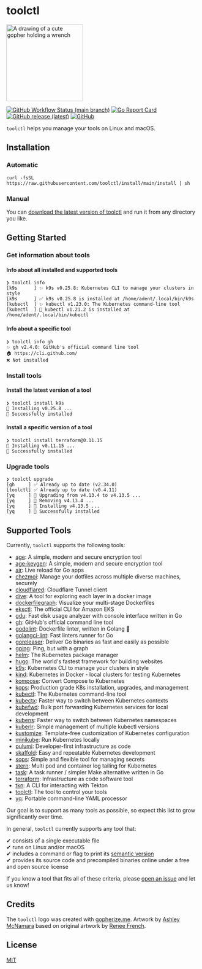 # toolctl

<img src="https://user-images.githubusercontent.com/547220/146074557-339fc1e4-f83e-4cbb-b885-74cb6b52fd46.png" width="200px" alt="A drawing of a cute gopher holding a wrench">

[![GitHub Workflow Status (main branch)](https://img.shields.io/github/actions/workflow/status/toolctl/toolctl/ci.yml?branch=main)](https://github.com/toolctl/toolctl/actions/workflows/ci.yml?query=branch%3Amain)
[![Go Report Card](https://goreportcard.com/badge/github.com/toolctl/toolctl)](https://goreportcard.com/report/github.com/toolctl/toolctl)
[![GitHub release (latest)](https://img.shields.io/github/v/release/toolctl/toolctl)](https://github.com/toolctl/toolctl/releases/latest)
[![GitHub](https://img.shields.io/github/license/toolctl/toolctl)](LICENSE)

`toolctl` helps you manage your tools on Linux and macOS.

## Installation

### Automatic

```shell
curl -fsSL https://raw.githubusercontent.com/toolctl/install/main/install | sh
```

### Manual

You can [download the latest version of toolctl](https://github.com/toolctl/toolctl/releases/latest) and run it from any directory you like.

## Getting Started

### Get information about tools

#### Info about all installed and supported tools

```text
❯ toolctl info
[k9s      ] ✨ k9s v0.25.8: Kubernetes CLI to manage your clusters in style
[k9s      ] ✅ k9s v0.25.8 is installed at /home/adent/.local/bin/k9s
[kubectl  ] ✨ kubectl v1.23.0: The Kubernetes command-line tool
[kubectl  ] 🔄 kubectl v1.21.2 is installed at /home/adent/.local/bin/kubectl
```

#### Info about a specific tool

```text
❯ toolctl info gh
✨ gh v2.4.0: GitHub's official command line tool
🏠 https://cli.github.com/
❌ Not installed
```

### Install tools

#### Install the latest version of a tool

```text
❯ toolctl install k9s
👷 Installing v0.25.8 ...
🎉 Successfully installed
```

#### Install a specific version of a tool

```text
❯ toolctl install terraform@0.11.15
👷 Installing v0.11.15 ...
🎉 Successfully installed
```

### Upgrade tools

```text
❯ toolctl upgrade
[gh     ] ✅ Already up to date (v2.34.0)
[toolctl] ✅ Already up to date (v0.4.11)
[yq     ] 👷 Upgrading from v4.13.4 to v4.13.5 ...
[yq     ] 👷 Removing v4.13.4 ...
[yq     ] 👷 Installing v4.13.5 ...
[yq     ] 🎉 Successfully installed
```

## Supported Tools

Currently, `toolctl` supports the following tools:

- [age](https://age-encryption.org/): A simple, modern and secure encryption tool
- [age-keygen](https://age-encryption.org/): A simple, modern and secure encryption tool
- [air](https://github.com/cosmtrek/air): Live reload for Go apps
- [chezmoi](https://chezmoi.io/): Manage your dotfiles across multiple diverse machines, securely
- [cloudflared](https://github.com/cloudflare/cloudflared): Cloudflare Tunnel client
- [dive](https://github.com/wagoodman/dive): A tool for exploring each layer in a docker image
- [dockerfilegraph](https://github.com/patrickhoefler/dockerfilegraph): Visualize your multi-stage Dockerfiles
- [eksctl](https://eksctl.io/): The official CLI for Amazon EKS
- [gdu](https://github.com/dundee/gdu): Fast disk usage analyzer with console interface written in Go
- [gh](https://cli.github.com/): GitHub's official command line tool
- [godolint](https://github.com/zabio3/godolint): Dockerfile linter, written in Golang 🐳
- [golangci-lint](https://golangci-lint.run/): Fast linters runner for Go
- [goreleaser](https://goreleaser.com/): Deliver Go binaries as fast and easily as possible
- [gping](https://github.com/orf/gping): Ping, but with a graph
- [helm](https://helm.sh/): The Kubernetes package manager
- [hugo](https://gohugo.io/): The world's fastest framework for building websites
- [k9s](https://k9scli.io/): Kubernetes CLI to manage your clusters in style
- [kind](https://kind.sigs.k8s.io/): Kubernetes in Docker - local clusters for testing Kubernetes
- [kompose](https://kompose.io/): Convert Compose to Kubernetes
- [kops](https://kops.sigs.k8s.io/): Production grade K8s installation, upgrades, and management
- [kubectl](https://kubernetes.io/docs/reference/kubectl/): The Kubernetes command-line tool
- [kubectx](https://github.com/ahmetb/kubectx): Faster way to switch between Kubernetes contexts
- [kubefwd](https://github.com/txn2/kubefwd): Bulk port forwarding Kubernetes services for local development
- [kubens](https://github.com/ahmetb/kubectx): Faster way to switch between Kubernetes namespaces
- [kuberlr](https://github.com/flavio/kuberlr): Simple management of multiple kubectl versions
- [kustomize](https://kustomize.io/): Template-free customization of Kubernetes configuration
- [minikube](https://minikube.sigs.k8s.io/): Run Kubernetes locally
- [pulumi](https://www.pulumi.com/): Developer-first infrastructure as code
- [skaffold](https://skaffold.dev/): Easy and repeatable Kubernetes development
- [sops](https://github.com/getsops/sops): Simple and flexible tool for managing secrets
- [stern](https://github.com/stern/stern): Multi pod and container log tailing for Kubernetes
- [task](https://taskfile.dev/): A task runner / simpler Make alternative written in Go
- [terraform](https://www.terraform.io/): Infrastructure as code software tool
- [tkn](https://github.com/tektoncd/cli): A CLI for interacting with Tekton
- [toolctl](https://github.com/toolctl/toolctl): The tool to control your tools
- [yq](https://mikefarah.gitbook.io/yq/): Portable command-line YAML processor

Our goal is to support as many tools as possible, so expect this list to grow significantly over time.

In general, `toolctl` currently supports any tool that:

✔ consists of a single executable file\
✔ runs on Linux and/or macOS\
✔ includes a command or flag to print its [semantic version](https://semver.org/)\
✔ provides its source code and precompiled binaries online under a free and open source license

If you know a tool that fits all of these criteria, please [open an issue](https://github.com/toolctl/api/issues/new?title=Tool%20request:%20) and let us know!

## Credits

The `toolctl` logo was created with [gopherize.me](https://gopherize.me/).
Artwork by [Ashley McNamara](https://twitter.com/ashleymcnamara) based on original artwork by [Renee French](https://reneefrench.blogspot.co.uk/).

## License

[MIT](LICENSE)
